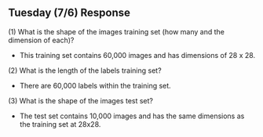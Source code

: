 ## Tuesday (7/6) Response

(1) What is the shape of the images training set (how many and the dimension of each)?

- This training set contains 60,000 images and has dimensions of 28 x 28.


(2) What is the length of the labels training set?

- There are 60,000 labels within the training set.
    

(3) What is the shape of the images test set?
  
- The test set contains 10,000 images and has the same dimensions as the training set at 28x28.